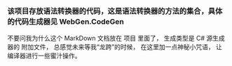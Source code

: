 ﻿### 该项目存放语法转换器的代码，这是语法转换器的方法的集合，具体的代码生成器见 WebGen.CodeGen

不要问我为什么这个 MarkDown 文档放在 项目 里面了，
生成类型是 C# 源生成器的 附加文件，
总感觉未来等我“龙跨”的时候，
在这里加一点神秘小咒语，
让编译器进行一些蜜汁操作。